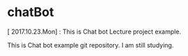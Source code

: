 # chatBot
[ 2017.10.23.Mon] : This is Chat bot Lecture project example.  

This is Chat bot example git repository. 
I am still studying.
